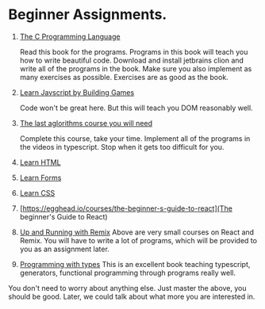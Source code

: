 # Beginner Assignments.

1. [The C Programming Language](https://www.amazon.com/Programming-Language-2nd-Brian-Kernighan/dp/0131103628)

   Read this book for the programs. Programs in this book will teach you how to write beautiful code.
   Download and install jetbrains clion and write all of the programs in the book.
   Make sure you also implement as many exercises as possible. Exercises are as good as the book.

2. [Learn Javscript by Building Games](https://www.youtube.com/watch?v=ec8vSKJuZTk)

   Code won't be great here. But this will teach you DOM reasonably well.

3. [The last aglorithms course you will need](https://frontendmasters.com/courses/algorithms/)

   Complete this course, take your time. Implement all of the programs in the videos in typescript.
   Stop when it gets too difficult for you.

4. [Learn HTML](https://web.dev/learn/html/)
5. [Learn Forms](https://web.dev/learn/forms/)
6. [Learn CSS](https://web.dev/learn/css/)

7. [https://egghead.io/courses/the-beginner-s-guide-to-react](The beginner's Guide to React)
8. [Up and Running with Remix](https://egghead.io/courses/up-and-running-with-remix-b82b6bb6)
   Above are very small courses on React and Remix. You will have to write a lot of programs, which will be provided to you as an assignment later.

9. [Programming with types](https://www.manning.com/books/programming-with-types)
   This is an excellent book teaching typescript, generators, functional programming through programs really well.

You don't need to worry about anything else. Just master the above, you should be good. Later, we could talk about what more you are interested in.
